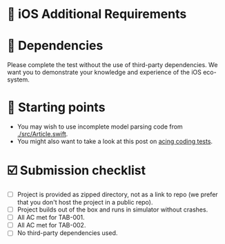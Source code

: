 # 📱 iOS Additional Requirements

# 👾 Dependencies

Please complete the test without the use of third-party dependencies. We want you to demonstrate your knowledge and experience of the iOS eco-system.

# 🚀 Starting points

- You may wish to use incomplete model parsing code from [./src/Article.swift](./src/Article.swift).
- You might also want to take a look at this post on [acing coding tests](https://edit.theappbusiness.com/i-followed-these-7-simple-steps-and-became-an-ios-coding-test-boss-7da963c3a40d).

# ☑️ Submission checklist

- [ ] Project is provided as zipped directory, not as a link to repo (we prefer that you don't host the project in a public repo).
- [ ] Project builds out of the box and runs in simulator without crashes.
- [ ] All AC met for TAB-001.
- [ ] All AC met for TAB-002.
- [ ] No third-party dependencies used.
